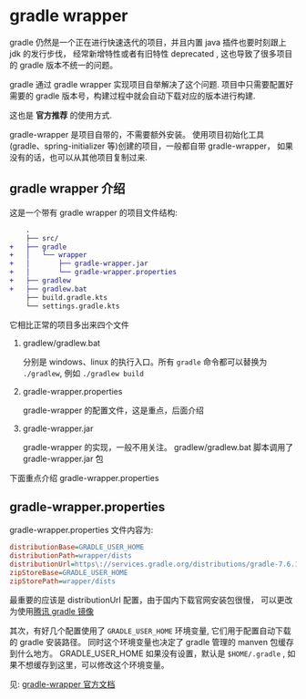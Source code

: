 # gradle wrapper

gradle 仍然是一个正在进行快速迭代的项目，并且内置 java 插件也要时刻跟上 jdk 的发行步伐，
经常新增特性或者有旧特性 deprecated , 这也导致了很多项目的 gradle 版本不统一的问题。

gradle 通过 gradle wrapper 实现项目自举解决了这个问题.
项目中只需要配置好需要的 gradle 版本号，构建过程中就会自动下载对应的版本进行构建.

这也是 **官方推荐** 的使用方式.

gradle-wrapper 是项目自带的，不需要额外安装。
使用项目初始化工具(gradle、spring-initializer 等)创建的项目，一般都自带 gradle-wrapper，
如果没有的话，也可以从其他项目复制过来.

## gradle wrapper 介绍

这是一个带有 gradle wrapper 的项目文件结构:

```diff
    .
    ├── src/
+   ├── gradle
+   │   └── wrapper
+   │       ├── gradle-wrapper.jar
+   │       └── gradle-wrapper.properties
+   ├── gradlew
+   ├── gradlew.bat
    ├── build.gradle.kts
    └── settings.gradle.kts

```

它相比正常的项目多出来四个文件

1. gradlew/gradlew.bat

   分别是 windows、linux 的执行入口。所有 `gradle` 命令都可以替换为 `./gradlew`,
   例如 `./gradlew build`

2. gradle-wrapper.properties

   gradle-wrapper 的配置文件，这是重点，后面介绍

3. gradle-wrapper.jar

   gradle-wrapper 的实现，一般不用关注。
   gradlew/gradlew.bat 脚本调用了 gradle-wrapper.jar 包

下面重点介绍 gradle-wrapper.properties

## gradle-wrapper.properties

gradle-wrapper.properties 文件内容为:

```ini
distributionBase=GRADLE_USER_HOME
distributionPath=wrapper/dists
distributionUrl=https\://services.gradle.org/distributions/gradle-7.6.1-bin.zip
zipStoreBase=GRADLE_USER_HOME
zipStorePath=wrapper/dists
```

最重要的应该是 distributionUrl 配置，由于国内下载官网安装包很慢，
可以更改为使用[腾讯 gradle 镜像](https://mirrors.cloud.tencent.com/gradle/)

其次，有好几个配置使用了 `GRADLE_USER_HOME` 环境变量, 它们用于配置自动下载的 gradle 安装路径。
同时这个环境变量也决定了 gradle 管理的 manven 包缓存到什么地方。
GRADLE_USER_HOME 如果没有设置，默认是 `$HOME/.gradle` , 如果不想缓存到这里，可以修改这个环境变量。

见: [gradle-wrapper 官方文档](https://docs.gradle.org/current/userguide/gradle_wrapper.html)
